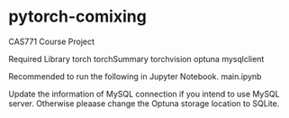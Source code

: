 # pytorch-comixing
CAS771 Course Project

Required Library
torch
torchSummary
torchvision
optuna
mysqlclient

Recommended to run the following in Jupyter Notebook.
main.ipynb 

Update the information of MySQL connection if you intend to use MySQL server. Otherwise pleaase change the Optuna storage location to SQLite.
